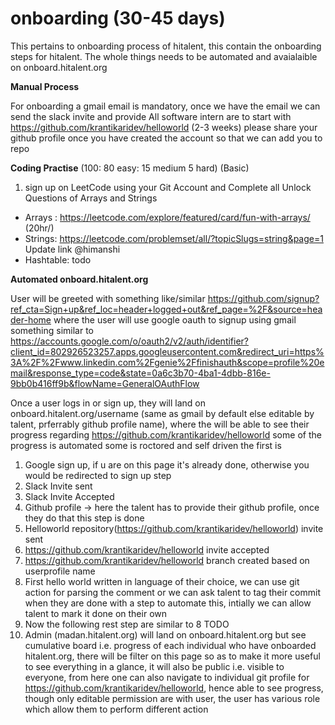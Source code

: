 # onboarding (30-45 days)
This pertains to onboarding process of hitalent, this contain the onboarding steps for hitalent.
The whole things needs to be automated and avaialaible on onboard.hitalent.org

**Manual Process**

For onboarding a gmail email is mandatory, once we have the email we can send the slack invite and provide 
All software intern are to start with https://github.com/krantikaridev/helloworld (2-3 weeks)
please share your github profile once you have created the account so that we can add you to repo

**Coding Practise** (100: 80 easy: 15 medium 5 hard) (Basic)
1. sign up on LeetCode using your Git Account and Complete all Unlock Questions of Arrays and Strings
  * Arrays : https://leetcode.com/explore/featured/card/fun-with-arrays/ (20hr/)
  * Strings: https://leetcode.com/problemset/all/?topicSlugs=string&page=1 Update link @himanshi
  * Hashtable: todo
    

**Automated onboard.hitalent.org**

User will be greeted with something like/similar https://github.com/signup?ref_cta=Sign+up&ref_loc=header+logged+out&ref_page=%2F&source=header-home where the user will use google oauth to signup using gmail something similar to https://accounts.google.com/o/oauth2/v2/auth/identifier?client_id=802926523257.apps.googleusercontent.com&redirect_uri=https%3A%2F%2Fwww.linkedin.com%2Fgenie%2Ffinishauth&scope=profile%20email&response_type=code&state=0a6c3b70-4ba1-4dbb-816e-9bb0b416ff9b&flowName=GeneralOAuthFlow

Once a user logs in or sign up, they will land on onboard.hitalent.org/username (same as gmail by default else editable by talent, prferrably github profile name), where the will be able to see their progress regarding https://github.com/krantikaridev/helloworld some of the progress is automated some is roctored and self driven the first is
1) Google sign up, if u are on this page it's already done, otherwise you would be redirected to sign up step
2) Slack Invite sent
3) Slack Invite Accepted
4) Github profile -> here the talent has to provide their github profile, once they do that this step is done
5) Helloworld repository(https://github.com/krantikaridev/helloworld) invite sent
6) https://github.com/krantikaridev/helloworld invite accepted
7) https://github.com/krantikaridev/helloworld branch created based on userprofile name
8) First hello world written in language of their choice, we can use git action for parsing the comment or we can ask talent to tag their commit when they are done with a step to automate this, intially we can allow talent to mark it done on their own
9) Now the following rest step are similar to 8 TODO
10) Admin (madan.hitalent.org) will land on onboard.hitalent.org but see cumulative board i.e. progress of each individual who have onboarded hitalent.org, there will be filter on this page so as to make it more useful to see everything in a glance, it will also be public i.e. visible to everyone, from here one can also navigate to individual git profile for https://github.com/krantikaridev/helloworld, hence able to see progress, though only editable permission are with user, the user has various role which allow them to perform different action


